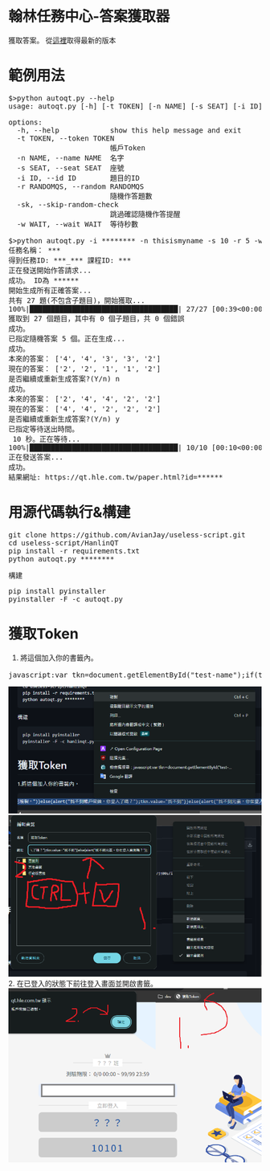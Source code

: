 # 翰林任務中心-答案獲取器
獲取答案。
從[這裡](https://github.com/AvianJay/useless-script/releases/tag/HanlinAutoQT-1.0)取得最新的版本
# 範例用法
<pre>$>python autoqt.py --help
usage: autoqt.py [-h] [-t TOKEN] [-n NAME] [-s SEAT] [-i ID] [-r RANDOMQS] [-sk] [-w WAIT]

options:
  -h, --help            show this help message and exit
  -t TOKEN, --token TOKEN
                        帳戶Token
  -n NAME, --name NAME  名字
  -s SEAT, --seat SEAT  座號
  -i ID, --id ID        題目的ID
  -r RANDOMQS, --random RANDOMQS
                        隨機作答題數
  -sk, --skip-random-check
                        跳過確認隨機作答提醒
  -w WAIT, --wait WAIT  等待秒數

$>python autoqt.py -i ******** -n thisismyname -s 10 -r 5 -w 10
任務名稱： ***
得到任務ID: ***_*** 課程ID: ***
正在發送開始作答請求...
成功。 ID為 ******
開始生成所有正確答案...
共有 27 題(不包含子題目)，開始獲取...
100%|███████████████████████████████████| 27/27 [00:39<00:00,  1.48s/it]
獲取到 27 個題目，其中有 0 個子題目，共 0 個錯誤
成功。
已指定隨機答案 5 個。正在生成...
成功。
本來的答案： ['4', '4', '3', '3', '2']
現在的答案： ['2', '2', '1', '1', '2']
是否繼續或重新生成答案?(Y/n) n
成功。
本來的答案： ['2', '4', '4', '2', '2']
現在的答案： ['4', '4', '2', '2', '2']
是否繼續或重新生成答案?(Y/n) y
已指定等待送出時間。
 10 秒。正在等待...
100%|███████████████████████████████████| 10/10 [00:10<00:00,  1.00s/it]
正在發送答案...
成功。
結果網址: https://qt.hle.com.tw/paper.html?id=******</pre>
# 用源代碼執行&構建
<pre>git clone https://github.com/AvianJay/useless-script.git
cd useless-script/HanlinQT
pip install -r requirements.txt
python autoqt.py ********</pre>
構建
<pre>pip install pyinstaller
pyinstaller -F -c autoqt.py
</pre>
# 獲取Token
1. 將這個加入你的書籤內。
<pre>javascript:var tkn=document.getElementById("test-name");if(tkn){if(localStorage.token){tkn.value=localStorage.token;tkn.select();tkn.setSelectionRange(0,99999);navigator.clipboard.writeText(tkn.value);alert("帳戶密鑰已複製。")}else{alert("找不到帳戶密鑰。你登入了嗎？");tkn.value="找不到"}}else{alert("找不到元素。你在登入頁面嗎？")};</pre>
![](screenshots/token.1.png)
![](screenshots/token.2.png)
2. 在已登入的狀態下前往登入畫面並開啟書籤。
![](screenshots/token.3.png)